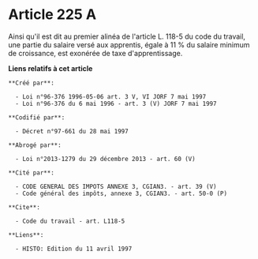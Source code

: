 # Article 225 A

Ainsi qu'il est dit au premier alinéa de l'article L. 118-5 du code du travail, une partie du salaire versé aux apprentis,
égale à 11 % du salaire minimum de croissance, est exonérée de taxe d'apprentissage.

**Liens relatifs à cet article**

	**Créé par**:

	  - Loi n°96-376 1996-05-06 art. 3 V, VI JORF 7 mai 1997
	  - Loi n°96-376 du 6 mai 1996 - art. 3 (V) JORF 7 mai 1997

	**Codifié par**:

	  - Décret n°97-661 du 28 mai 1997

	**Abrogé par**:

	  - Loi n°2013-1279 du 29 décembre 2013 - art. 60 (V)

	**Cité par**:

	  - CODE GENERAL DES IMPOTS ANNEXE 3, CGIAN3. - art. 39 (V)
	  - Code général des impôts, annexe 3, CGIAN3. - art. 50-0 (P)

	**Cite**:

	  - Code du travail - art. L118-5

	**Liens**:

	  - HISTO: Edition du 11 avril 1997
